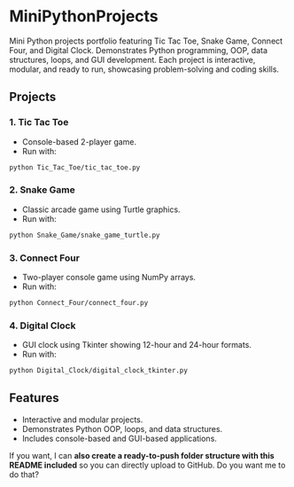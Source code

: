 # MiniPythonProjects
Mini Python projects portfolio featuring Tic Tac Toe, Snake Game, Connect Four, and Digital Clock. Demonstrates Python programming, OOP, data structures, loops, and GUI development. Each project is interactive, modular, and ready to run, showcasing problem-solving and coding skills.
## Projects
### 1. Tic Tac Toe
- Console-based 2-player game.
- Run with:
```bash
python Tic_Tac_Toe/tic_tac_toe.py
````
### 2. Snake Game
* Classic arcade game using Turtle graphics.
* Run with:
```bash
python Snake_Game/snake_game_turtle.py
```
### 3. Connect Four
* Two-player console game using NumPy arrays.
* Run with:
```bash
python Connect_Four/connect_four.py
```
### 4. Digital Clock
* GUI clock using Tkinter showing 12-hour and 24-hour formats.
* Run with:

```bash
python Digital_Clock/digital_clock_tkinter.py
```
## Features
* Interactive and modular projects.
* Demonstrates Python OOP, loops, and data structures.
* Includes console-based and GUI-based applications.



If you want, I can **also create a ready-to-push folder structure with this README included** so you can directly upload to GitHub. Do you want me to do that?
```
